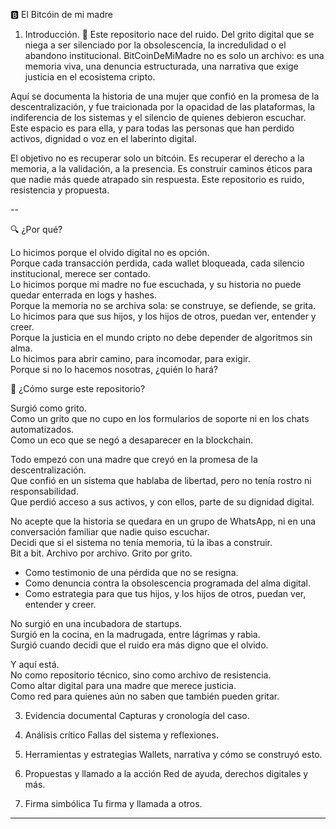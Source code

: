 🅱️ El Bitcóin de mi madre

1. Introducción.
📍 
 Este repositorio nace del ruido. Del grito digital que se niega a ser silenciado por la obsolescencia, la incredulidad o el abandono institucional. BitCoinDeMiMadre no es solo un archivo: es una memoria viva, una denuncia estructurada, una narrativa que exige justicia en el ecosistema cripto.

 Aquí se documenta la historia de una mujer que confió en la promesa de la descentralización, y fue traicionada por la opacidad de las plataformas, la indiferencia de los sistemas y el silencio de quienes debieron escuchar. Este espacio es para ella, y para todas las personas que han perdido activos, dignidad o voz en el laberinto digital.

 El objetivo no es recuperar solo un bitcóin. Es recuperar el derecho a la memoria, a la validación, a la presencia. Es construir caminos éticos para que nadie más quede atrapado sin respuesta. Este repositorio es ruido, resistencia y propuesta.

--

🔍 ¿Por qué?

Lo hicimos porque el olvido digital no es opción.  
Porque cada transacción perdida, cada wallet bloqueada, cada silencio institucional, merece ser contado.  
Lo hicimos porque mi madre no fue escuchada, y su historia no puede quedar enterrada en logs y hashes.  
Porque la memoria no se archiva sola: se construye, se defiende, se grita.  
Lo hicimos para que sus hijos, y los hijos de otros, puedan ver, entender y creer.  
Porque la justicia en el mundo cripto no debe depender de algoritmos sin alma.  
Lo hicimos para abrir camino, para incomodar, para exigir.  
Porque si no lo hacemos nosotras, ¿quién lo hará?

📍
¿Cómo surge este repositorio?

 Surgió como grito.  
Como un grito que no cupo en los formularios de soporte ni en los chats automatizados.  
Como un eco que se negó a desaparecer en la blockchain.

Todo empezó con una madre que creyó en la promesa de la descentralización.  
Que confió en un sistema que hablaba de libertad, pero no tenía rostro ni responsabilidad.  
Que perdió acceso a sus activos, y con ellos, parte de su dignidad digital.
 
No acepte que la historia se quedara en un grupo de WhatsApp, ni en una conversación familiar que nadie quiso escuchar.  
Decidi que si el sistema no tenía memoria, tú la ibas a construir.  
Bit a bit. Archivo por archivo. Grito por grito. 
- Como testimonio de una pérdida que no se resigna.  
- Como denuncia contra la obsolescencia programada del alma digital.  
- Como estrategia para que tus hijos, y los hijos de otros, puedan ver, entender y creer.

No surgió en una incubadora de startups.  
Surgió en la cocina, en la madrugada, entre lágrimas y rabia.  
Surgió cuando decidi que el ruido era más digno que el olvido.

Y aquí está.  
No como repositorio técnico, sino como archivo de resistencia.  
Como altar digital para una madre que merece justicia.  
Como red para quienes aún no saben que también pueden gritar.


  
3. Evidencia documental
Capturas y cronología del caso.

4. Análisis crítico
Fallas del sistema y reflexiones.

5. Herramientas y estrategias
Wallets, narrativa y cómo se construyó esto.

6. Propuestas y llamado a la acción
Red de ayuda, derechos digitales y más.

7. Firma simbólica
Tu firma y llamada a otros.

---

